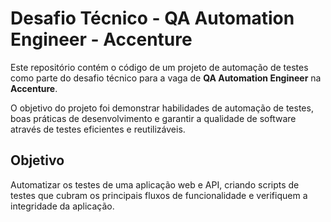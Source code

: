 # Desafio Técnico - QA Automation Engineer - Accenture

Este repositório contém o código de um projeto de automação de testes como parte do desafio técnico para a vaga de **QA Automation Engineer** na **Accenture**.

O objetivo do projeto foi demonstrar habilidades de automação de testes, boas práticas de desenvolvimento e garantir a qualidade de software através de testes eficientes e reutilizáveis.

## Objetivo

Automatizar os testes de uma aplicação web e API, criando scripts de testes que cubram os principais fluxos de funcionalidade e verifiquem a integridade da aplicação.
